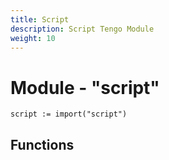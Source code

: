 ```yaml
---
title: Script
description: Script Tengo Module
weight: 10
---
```

# Module - "script"

```golang
script := import("script")
```

## Functions
